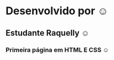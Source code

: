 # Desenvolvido por :relaxed:
## Estudante Raquelly :relaxed:
### Primeira página em HTML E CSS :relaxed:
#### 
